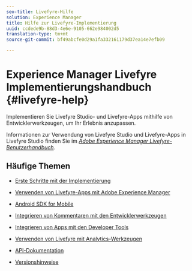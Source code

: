 ```yaml
---
seo-title: Livefyre-Hilfe
solution: Experience Manager
title: Hilfe zur Livefyre-Implementierung
uuid: ccdede9b-88d3-4e6e-9105-662e984002d5
translation-type: tm+mt
source-git-commit: bf49abcfe0d29a1fa332161179d37ea14e7efb09

---
```



# Experience Manager Livefyre Implementierungshandbuch {#livefyre-help}

Implementieren Sie Livefyre Studio- und Livefyre-Apps mithilfe von Entwicklerwerkzeugen, um Ihr Erlebnis anzupassen.

Informationen zur Verwendung von Livefyre Studio und Livefyre-Apps in Livefyre Studio finden Sie im [*Adobe Experience Manager Livefyre-Benutzerhandbuch*](/help/using/home.md).

## Häufige Themen

* [Erste Schritte mit der Implementierung](c-getting-started/c-getting-started.md)

* [Verwenden von Livefyre-Apps mit Adobe Experience Manager](https://helpx.adobe.com/experience-manager/6-4/sites/administering/using/livefyre.html)

* [Android SDK for Mobile](c-mobile-sdks/c-android-sdk.md)

* [Integrieren von Kommentaren mit den Entwicklerwerkzeugen](/help/implementation/c-app-integrations/c-comments-integration/c-comments-integration.md)

* [Integrieren von Apps mit den Developer Tools](/help/implementation/c-getting-started/c-implementation-process/c-implementation-process.md)

* [Verwenden von Livefyre mit Analytics-Werkzeugen](/help/implementation/livefyre-analytics/livefyre-analytics.md)

* [API-Dokumentation](https://api.livefyre.com)

* [Versionshinweise](/help/using/c-rn/c-rn.md)